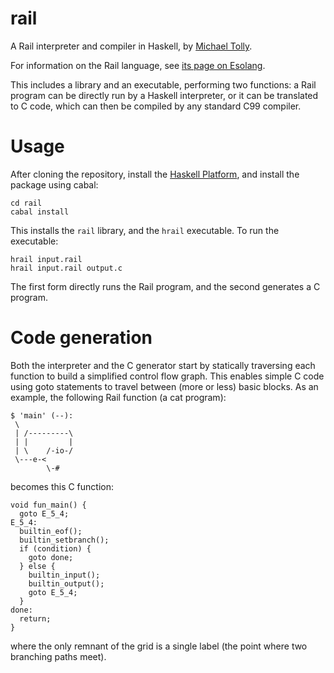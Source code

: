 rail
====

A Rail interpreter and compiler in Haskell, by [Michael Tolly](mailto:miketolly@gmail.com).

For information on the Rail language, see [its page on Esolang](http://esolangs.org/wiki/Rail).

This includes a library and an executable, performing two functions: a Rail
program can be directly run by a Haskell interpreter, or it can be translated
to C code, which can then be compiled by any standard C99 compiler.

Usage
=====

After cloning the repository, install the [Haskell Platform](http://www.haskell.org/platform/),
and install the package using cabal:

    cd rail
    cabal install

This installs the `rail` library, and the `hrail` executable. To run the executable:

    hrail input.rail
    hrail input.rail output.c

The first form directly runs the Rail program, and the second generates a C program.

Code generation
===============

Both the interpreter and the C generator start by statically traversing each function to build a
simplified control flow graph. This enables simple C code using goto statements to travel between
(more or less) basic blocks. As an example, the following Rail function (a cat program):

    $ 'main' (--):
     \
     | /---------\
     | |         |
     | \    /-io-/
     \---e-<
            \-#

becomes this C function:

    void fun_main() {
      goto E_5_4;
    E_5_4:
      builtin_eof();
      builtin_setbranch();
      if (condition) {
        goto done;
      } else {
        builtin_input();
        builtin_output();
        goto E_5_4;
      }
    done:
      return;
    }

where the only remnant of the grid is a single label (the point where two branching paths meet).
